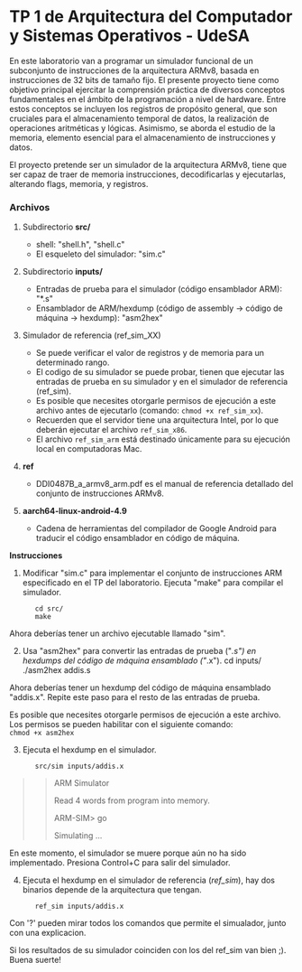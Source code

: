 # TP 1 de Arquitectura del Computador y Sistemas Operativos - UdeSA

En este laboratorio van a programar un simulador funcional de un subconjunto de instrucciones de la arquitectura ARMv8, basada en instrucciones de 32 bits de tamaño fijo. 
El presente proyecto tiene como objetivo principal ejercitar la comprensión práctica de diversos conceptos fundamentales en el ámbito de la  programación a nivel de hardware. Entre estos conceptos se incluyen los registros de propósito general, que son cruciales para el almacenamiento temporal de datos, la realización de operaciones aritméticas y lógicas. Asimismo, se aborda el estudio de la memoria, elemento esencial para el almacenamiento de instrucciones y datos.

El proyecto pretende ser un simulador de la arquitectura ARMv8, tiene que ser capaz de traer de memoria instrucciones, decodificarlas y ejecutarlas, alterando flags, memoria, y registros.

### Archivos

1. Subdirectorio **src/** 
      * shell: "shell.h", "shell.c" 
      * El esqueleto del simulador: "sim.c"
3. Subdirectorio **inputs/** 
   * Entradas de prueba para el simulador (código ensamblador ARM): "*.s"
   * Ensamblador de ARM/hexdump (código de assembly -> código de máquina -> hexdump): "asm2hex"

3. Simulador de referencia (ref_sim_XX)
     * Se puede verificar el valor de registros y de memoria para un determinado rango.
     * El codigo de su simulador se puede probar, tienen que ejecutar las entradas de prueba en su simulador y en el simulador de referencia (ref_sim).
     * Es posible que necesites otorgarle permisos de ejecución a este archivo antes de ejecutarlo (comando: `chmod +x ref_sim_xx`).
     * Recuerden que el servidor tiene una arquitectura Intel, por lo que deberán ejecutar el archivo `ref_sim_x86`.
     * El archivo `ref_sim_arm` está destinado únicamente para su ejecución local en computadoras Mac.

4. **ref**
     * DDI0487B_a_armv8_arm.pdf es el manual de referencia detallado del conjunto de instrucciones ARMv8.

5. **aarch64-linux-android-4.9**
     * Cadena de herramientas del compilador de Google Android para traducir el código ensamblador en código de máquina.

**Instrucciones**

1. Modificar "sim.c" para implementar el conjunto de instrucciones ARM especificado en el TP del laboratorio. Ejecuta "make" para compilar el simulador.

          cd src/
          make

Ahora deberías tener un archivo ejecutable llamado "sim".

2. Usa "asm2hex" para convertir las entradas de prueba ("*.s") en hexdumps del código de máquina ensamblado ("*.x").
  cd inputs/
          ./asm2hex addis.s

        
Ahora deberías tener un hexdump del código de máquina ensamblado "addis.x". Repite este paso para el resto de las entradas de prueba.

Es posible que necesites otorgarle permisos de ejecución a este archivo. Los permisos se pueden habilitar con el siguiente comando:  
`chmod +x asm2hex`

          
3. Ejecuta el hexdump en el simulador.

          src/sim inputs/addis.x

>> ARM Simulator
>> 
>> Read 4 words from program into memory.
>> 
>> ARM-SIM> go
>> 
>> Simulating ...


En este momento, el simulador se muere porque aún no ha sido implementado. Presiona Control+C para salir del simulador.

4. Ejecuta el hexdump en el simulador de referencia (*ref_sim*), hay dos binarios depende de la arquitectura que tengan.

          ref_sim inputs/addis.x


Con '?' pueden mirar todos los comandos que permite el simualador, junto con una explicacion.

Si los resultados de su simulador coinciden con los del ref_sim  van bien ;). 
Buena suerte!

